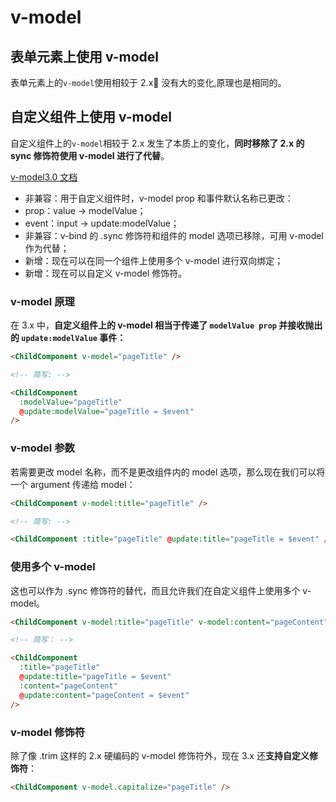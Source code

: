# v-model

## 表单元素上使用 v-model

表单元素上的`v-model`使用相较于 2.x 没有大的变化,原理也是相同的。

## 自定义组件上使用 v-model

自定义组件上的`v-model`相较于 2.x 发生了本质上的变化，**同时移除了 2.x 的 sync 修饰符使用 v-model 进行了代替**。

[v-model3.0 文档](https://vue3js.cn/docs/zh/guide/migration/v-model.html#%E6%A6%82%E8%A7%88)

- 非兼容：用于自定义组件时，v-model prop 和事件默认名称已更改：
- prop：value -> modelValue；
- event：input -> update:modelValue；
- 非兼容：v-bind 的 .sync 修饰符和组件的 model 选项已移除，可用 v-model 作为代替；
- 新增：现在可以在同一个组件上使用多个 v-model 进行双向绑定；
- 新增：现在可以自定义 v-model 修饰符。

### v-model 原理

在 3.x 中，**自定义组件上的 v-model 相当于传递了 `modelValue prop` 并接收抛出的 `update:modelValue` 事件：**

```html
<ChildComponent v-model="pageTitle" />

<!-- 简写: -->

<ChildComponent
  :modelValue="pageTitle"
  @update:modelValue="pageTitle = $event"
/>
```

### v-model 参数

若需要更改 model 名称，而不是更改组件内的 model 选项，那么现在我们可以将一个 argument 传递给 model：

```html
<ChildComponent v-model:title="pageTitle" />

<!-- 简写: -->

<ChildComponent :title="pageTitle" @update:title="pageTitle = $event" />
```

### 使用多个 v-model

这也可以作为 .sync 修饰符的替代，而且允许我们在自定义组件上使用多个 v-model。

```html
<ChildComponent v-model:title="pageTitle" v-model:content="pageContent" />

<!-- 简写： -->

<ChildComponent
  :title="pageTitle"
  @update:title="pageTitle = $event"
  :content="pageContent"
  @update:content="pageContent = $event"
/>
```

### v-model 修饰符

除了像 .trim 这样的 2.x 硬编码的 v-model 修饰符外，现在 3.x 还**支持自定义修饰符**：

```html
<ChildComponent v-model.capitalize="pageTitle" />
```
